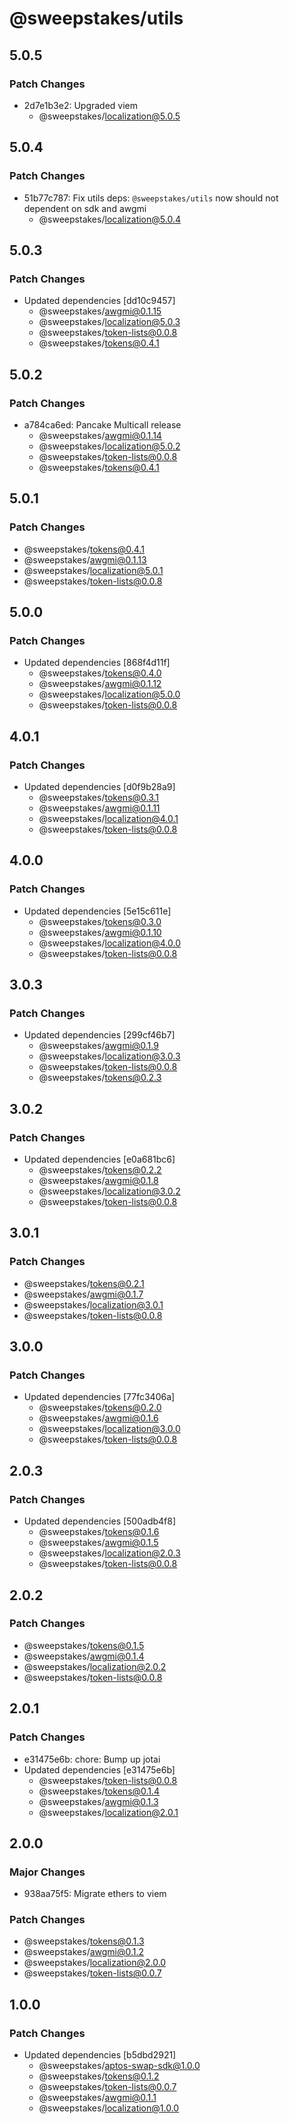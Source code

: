 # @sweepstakes/utils

## 5.0.5

### Patch Changes

- 2d7e1b3e2: Upgraded viem
  - @sweepstakes/localization@5.0.5

## 5.0.4

### Patch Changes

- 51b77c787: Fix utils deps: `@sweepstakes/utils` now should not dependent on sdk and awgmi
  - @sweepstakes/localization@5.0.4

## 5.0.3

### Patch Changes

- Updated dependencies [dd10c9457]
  - @sweepstakes/awgmi@0.1.15
  - @sweepstakes/localization@5.0.3
  - @sweepstakes/token-lists@0.0.8
  - @sweepstakes/tokens@0.4.1

## 5.0.2

### Patch Changes

- a784ca6ed: Pancake Multicall release
  - @sweepstakes/awgmi@0.1.14
  - @sweepstakes/localization@5.0.2
  - @sweepstakes/token-lists@0.0.8
  - @sweepstakes/tokens@0.4.1

## 5.0.1

### Patch Changes

- @sweepstakes/tokens@0.4.1
- @sweepstakes/awgmi@0.1.13
- @sweepstakes/localization@5.0.1
- @sweepstakes/token-lists@0.0.8

## 5.0.0

### Patch Changes

- Updated dependencies [868f4d11f]
  - @sweepstakes/tokens@0.4.0
  - @sweepstakes/awgmi@0.1.12
  - @sweepstakes/localization@5.0.0
  - @sweepstakes/token-lists@0.0.8

## 4.0.1

### Patch Changes

- Updated dependencies [d0f9b28a9]
  - @sweepstakes/tokens@0.3.1
  - @sweepstakes/awgmi@0.1.11
  - @sweepstakes/localization@4.0.1
  - @sweepstakes/token-lists@0.0.8

## 4.0.0

### Patch Changes

- Updated dependencies [5e15c611e]
  - @sweepstakes/tokens@0.3.0
  - @sweepstakes/awgmi@0.1.10
  - @sweepstakes/localization@4.0.0
  - @sweepstakes/token-lists@0.0.8

## 3.0.3

### Patch Changes

- Updated dependencies [299cf46b7]
  - @sweepstakes/awgmi@0.1.9
  - @sweepstakes/localization@3.0.3
  - @sweepstakes/token-lists@0.0.8
  - @sweepstakes/tokens@0.2.3

## 3.0.2

### Patch Changes

- Updated dependencies [e0a681bc6]
  - @sweepstakes/tokens@0.2.2
  - @sweepstakes/awgmi@0.1.8
  - @sweepstakes/localization@3.0.2
  - @sweepstakes/token-lists@0.0.8

## 3.0.1

### Patch Changes

- @sweepstakes/tokens@0.2.1
- @sweepstakes/awgmi@0.1.7
- @sweepstakes/localization@3.0.1
- @sweepstakes/token-lists@0.0.8

## 3.0.0

### Patch Changes

- Updated dependencies [77fc3406a]
  - @sweepstakes/tokens@0.2.0
  - @sweepstakes/awgmi@0.1.6
  - @sweepstakes/localization@3.0.0
  - @sweepstakes/token-lists@0.0.8

## 2.0.3

### Patch Changes

- Updated dependencies [500adb4f8]
  - @sweepstakes/tokens@0.1.6
  - @sweepstakes/awgmi@0.1.5
  - @sweepstakes/localization@2.0.3
  - @sweepstakes/token-lists@0.0.8

## 2.0.2

### Patch Changes

- @sweepstakes/tokens@0.1.5
- @sweepstakes/awgmi@0.1.4
- @sweepstakes/localization@2.0.2
- @sweepstakes/token-lists@0.0.8

## 2.0.1

### Patch Changes

- e31475e6b: chore: Bump up jotai
- Updated dependencies [e31475e6b]
  - @sweepstakes/token-lists@0.0.8
  - @sweepstakes/tokens@0.1.4
  - @sweepstakes/awgmi@0.1.3
  - @sweepstakes/localization@2.0.1

## 2.0.0

### Major Changes

- 938aa75f5: Migrate ethers to viem

### Patch Changes

- @sweepstakes/tokens@0.1.3
- @sweepstakes/awgmi@0.1.2
- @sweepstakes/localization@2.0.0
- @sweepstakes/token-lists@0.0.7

## 1.0.0

### Patch Changes

- Updated dependencies [b5dbd2921]
  - @sweepstakes/aptos-swap-sdk@1.0.0
  - @sweepstakes/tokens@0.1.2
  - @sweepstakes/token-lists@0.0.7
  - @sweepstakes/awgmi@0.1.1
  - @sweepstakes/localization@1.0.0
